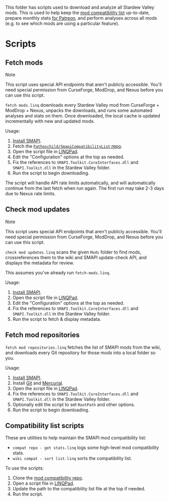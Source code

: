 This folder has scripts used to download and analyze all Stardew Valley mods. This is used to help
keep the [mod compatibility list](https://github.com/Pathoschild/SmapiCompatibilityList) up-to-date,
prepare monthly stats [for Patreon](https://www.patreon.com/pathoschild), and perform analyses
across all mods (e.g. to see which mods are using a particular feature).

# Scripts
## Fetch mods
> [!NOTE]
> This script uses special API endpoints that aren't publicly accessible. You'll need special
> permission from CurseForge, ModDrop, and Nexus before you can use this script.

`fetch mods.linq` downloads every Stardew Valley mod from CurseForge + ModDrop + Nexus, unpacks the
downloads, and runs some automated analyses and stats on them. Once downloaded, the local cache is
updated incrementally with new and updated mods.

Usage:
1. [Install SMAPI](https://smapi.io/).
2. Fetch the [`Pathoschild/SmapiCompatibilityList` repo](https://github.com/Pathoschild/SmapiCompatibilityList).
3. Open the script file in [LINQPad](https://www.linqpad.net).
4. Edit the "Configuration" options at the top as needed.
5. Fix the references to `SMAPI.Toolkit.CoreInterfaces.dll` and `SMAPI.Toolkit.dll` in the Stardew
   Valley folder.
6. Run the script to begin downloading.

The script will handle API rate limits automatically, and will automatically continue from the last
fetch when run again. The first run may take 2-3 days due to Nexus rate limits.

## Check mod updates
> [!NOTE]
> This script uses special API endpoints that aren't publicly accessible. You'll need special
> permission from CurseForge, ModDrop, and Nexus before you can use this script.

`check mod updates.linq` scans the given `Mods` folder to find mods, crossreferences them to
the wiki and SMAPI update-check API, and displays the metadata for review.

This assumes you've already run `fetch-mods.linq`.

Usage:
1. [Install SMAPI](https://smapi.io/).
2. Open the script file in [LINQPad](https://www.linqpad.net).
3. Edit the "Configuration" options at the top as needed.
4. Fix the references to `SMAPI.Toolkit.CoreInterfaces.dll` and `SMAPI.Toolkit.dll` in the Stardew
   Valley folder.
5. Run the script to fetch & display metadata.

## Fetch mod repositories
`fetch mod repositories.linq` fetches the list of SMAPI mods from the wiki, and downloads every
Git repository for those mods into a local folder so you.

Usage:
1. [Install SMAPI](https://smapi.io/).
2. Install [Git](https://git-scm.com) and [Mercurial](https://www.mercurial-scm.org).
3. Open the script file in [LINQPad](https://www.linqpad.net).
4. Fix the references to `SMAPI.Toolkit.CoreInterfaces.dll` and `SMAPI.Toolkit.dll` in the Stardew
   Valley folder.
5. Optionally edit the script to set `RootPath` and other options.
6. Run the script to begin downloading.

## Compatibility list scripts
These are utilities to help maintain the SMAPI mod compatibility list:
* `compat repo - get stats.linq` logs some high-level mod compatibility stats.
* `wiki compat - sort list.linq` sorts the compatibility list.

To use the scripts:
1. Clone the [mod compatibility repo](https://github.com/Pathoschild/SmapiCompatibilityList).
2. Open a script file in [LINQPad](https://www.linqpad.net).
3. Update the path to the compatibility list file at the top if needed.
4. Run the script.
